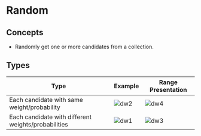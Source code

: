 # Random

## Concepts
- Randomly get one or more candidates from a collection.

## Types
| Type | Example | Range Presentation |
|----|----|----|
| Each candidate with same weight/probability | ![dw2](https://user-images.githubusercontent.com/8989447/116018948-5ae37900-a600-11eb-9026-fa273f1082e1.png) | ![dw4](https://user-images.githubusercontent.com/8989447/116019932-88c9bd00-a602-11eb-898f-de7579124887.png) |
| Each candidate with different weights/probabilities | ![dw1](https://user-images.githubusercontent.com/8989447/116018822-17890a80-a600-11eb-8bcd-b8a8dc74ebc4.png) | ![dw3](https://user-images.githubusercontent.com/8989447/116019646-ead5f280-a601-11eb-8880-320f8beb405c.png) |
